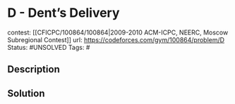 # D - Dent’s Delivery

contest: [[CFICPC/100864/100864|2009-2010 ACM-ICPC, NEERC, Moscow Subregional Contest]]
url: https://codeforces.com/gym/100864/problem/D
Status: #UNSOLVED
Tags: #

## Description

## Solution

